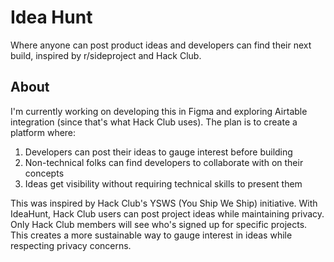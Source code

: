 # Idea Hunt

Where anyone can post product ideas and developers can find their next build, inspired by r/sideproject and Hack Club.

## About
I'm currently working on developing this in Figma and exploring Airtable integration (since that's what Hack Club uses). The plan is to create a platform where:
1. Developers can post their ideas to gauge interest before building
2. Non-technical folks can find developers to collaborate with on their concepts
3. Ideas get visibility without requiring technical skills to present them

This was inspired by Hack Club's YSWS (You Ship We Ship) initiative. With IdeaHunt, Hack Club users can post project ideas while maintaining privacy. Only Hack Club members will see who's signed up for specific projects. This creates a more sustainable way to gauge interest in ideas while respecting privacy concerns.